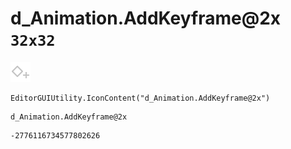 # d_Animation.AddKeyframe@2x `32x32`
<img src="/img/d_Animation.AddKeyframe@2x.png" width=32 height=32>

``` CSharp
EditorGUIUtility.IconContent("d_Animation.AddKeyframe@2x")
```
```
d_Animation.AddKeyframe@2x
```
```
-2776116734577802626
```
